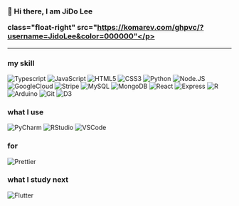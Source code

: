 ### 👋 Hi there, I am JiDo Lee <p>class="float-right" src="https://komarev.com/ghpvc/?username=JidoLee&color=000000"</p>

<hr class ="one">

### my skill
![Typescript](https://img.shields.io/badge/TypeScript-007ACC?style=for-the-badge&logo=typescript&logoColor=white)
![JavaScript](https://img.shields.io/badge/JavaScript-F7DF1E?style=for-the-badge&logo=javascript&logoColor=black)
![HTML5](https://img.shields.io/badge/HTML5-E34F26?style=for-the-badge&logo=html5&logoColor=white)
![CSS3](https://img.shields.io/badge/CSS3-1572B6?style=for-the-badge&logo=css3&logoColor=white)
![Python](https://img.shields.io/badge/Python-14354C?style=for-the-badge&logo=python&logoColor=white)
![Node.JS](https://img.shields.io/badge/Node.js-43853D?style=for-the-badge&logo=node.js&logoColor=white)
![GoogleCloud](https://img.shields.io/badge/Google_Cloud-4285F4?style=for-the-badge&logo=google-cloud&logoColor=white)
![Stripe](https://img.shields.io/badge/Stripe-626CD9?style=for-the-badge&logo=Stripe&logoColor=white)
![MySQL](https://img.shields.io/badge/MySQL-005C84?style=for-the-badge&logo=mysql&logoColor=white)
![MongoDB](https://img.shields.io/badge/MongoDB-4EA94B?style=for-the-badge&logo=mongodb&logoColor=white)
![React](https://img.shields.io/badge/React-20232A?style=for-the-badge&logo=react&logoColor=61DAFB)
![Express](https://img.shields.io/badge/Express.js-404D59?style=for-the-badge)
![R](https://img.shields.io/badge/R-276DC3?style=for-the-badge&logo=r&logoColor=white)
![Arduino](https://img.shields.io/badge/Arduino-00979D?style=for-the-badge&logo=Arduino&logoColor=white)
![Git](https://img.shields.io/badge/GIT-E44C30?style=for-the-badge&logo=git&logoColor=white)
![D3](https://img.shields.io/badge/-D3.js-F9A03C?style=for-the-badge&logo=d3.js&logoColor=white)


### what I use
![PyCharm](https://img.shields.io/badge/PyCharm-000000.svg?&style=for-the-badge&logo=PyCharm&logoColor=white)
![RStudio](https://img.shields.io/badge/RStudio-75AADB?style=for-the-badge&logo=RStudio&logoColor=white)
![VSCode](https://img.shields.io/badge/Visual_Studio_Code-0078D4?style=for-the-badge&logo=visual%20studio%20code&logoColor=white)

### for 
![Prettier](https://img.shields.io/badge/prettier-1A2C34?style=for-the-badge&logo=prettier&logoColor=F7BA3E)

### what I study next
![Flutter](https://img.shields.io/badge/Flutter-02569B?style=for-the-badge&logo=flutter&logoColor=white)

<!--
**LICHIHTAO/LICHIHTAO** is a ✨ _special_ ✨ repository because its `README.md` (this file) appears on your GitHub profile.

Here are some ideas to get you started:

- 🔭 I’m currently working on ...
- 🌱 I’m currently learning ...
- 👯 I’m looking to collaborate on ...
- 🤔 I’m looking for help with ...
- 💬 Ask me about ...
- 📫 How to reach me: ...
- 😄 Pronouns: ...
- ⚡ Fun fact: ...
-->
